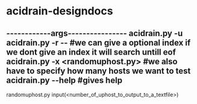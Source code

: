 # acidrain-designdocs
------------args----------------
acidrain.py -u <ip> 
acidrain.py -r <wordlist> --<index> #we can give a optional index if we dont give an index it will search untill eof 
acidrain.py -x <randomuphost.py> #we also have to specify how many hosts we want to test
acidrain.py --help  #gives help
-------------------------------
randomuphost.py
input(<number_of_uphost_to_output_to_a_textfile>)
